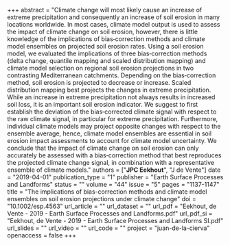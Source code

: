 +++
abstract = "Climate change will most likely cause an increase of extreme precipitation and consequently an increase of soil erosion in many locations worldwide. In most cases, climate model output is used to assess the impact of climate change on soil erosion, however, there is little knowledge of the implications of bias‐correction methods and climate model ensembles on projected soil erosion rates. Using a soil erosion model, we evaluated the implications of three bias‐correction methods (delta change, quantile mapping and scaled distribution mapping) and climate model selection on regional soil erosion projections in two contrasting Mediterranean catchments. Depending on the bias‐correction method, soil erosion is projected to decrease or increase. Scaled distribution mapping best projects the changes in extreme precipitation. While an increase in extreme precipitation not always results in increased soil loss, it is an important soil erosion indicator. We suggest to first establish the deviation of the bias‐corrected climate signal with respect to the raw climate signal, in particular for extreme precipitation. Furthermore, individual climate models may project opposite changes with respect to the ensemble average, hence, climate model ensembles are essential in soil erosion impact assessments to account for climate model uncertainty. We conclude that the impact of climate change on soil erosion can only accurately be assessed with a bias‐correction method that best reproduces the projected climate change signal, in combination with a representative ensemble of climate models."
authors = ["**JPC Eekhout**", "J de Vente"]
date = "2019-04-01"
publication_type = "1"
publisher = "Earth Surface Processes and Landforms"
status = ""
volume = "44"
issue = "5"
pages = "1137-1147"
title = "The implications of bias-correction methods and climate model ensembles on soil erosion projections under climate change"
doi = "10.1002/esp.4563"
url_article = ""
url_dataset = ""
url_pdf = "Eekhout, de Vente - 2019 - Earth Surface Processes and Landforms.pdf"
url_pdf_si = "Eekhout, de Vente - 2019 - Earth Surface Processes and Landforms SI.pdf"
url_slides = ""
url_video = ""
url_code = ""
project = "juan-de-la-cierva"
openaccess = false
+++